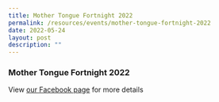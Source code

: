 ```yaml
---
title: Mother Tongue Fortnight 2022
permalink: /resources/events/mother-tongue-fortnight-2022
date: 2022-05-24
layout: post
description: ""
---
```

### Mother Tongue Fortnight 2022

View [our Facebook page](https://www.facebook.com/nationaljc/posts/pfbid02tVQqXTbVY9SAfPm68pT9jMu8tt9UiwyuB3ZrmwMUmrGnCo29UBnkS7nockgqEyuAl) for more details